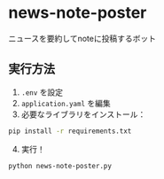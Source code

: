 # news-note-poster
ニュースを要約してnoteに投稿するボット

## 実行方法

1. `.env` を設定
2. `application.yaml` を編集
3. 必要なライブラリをインストール：

```bash
pip install -r requirements.txt
```

4. 実行！
```bash
python news-note-poster.py
```
